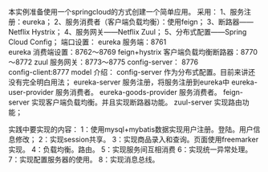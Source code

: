 本实例准备使用一个springcloud的方式创建一个简单应用。
采用：
1、服务注册：eureka；
2、服务消费者（客户端负载均衡）：使用feign；
3、断路器——Netflix Hystrix；
4、服务网关——Netflix Zuul；
5、分布式配置——Spring Cloud Config；
端口设置：
eureka  服务端：8761  
eureka  消费端设置：8762～8769
feign+hystrix 客户端负载均衡断路器：8770～8772
zuul    服务网关：8773～8775
config-server： 8776   
config-client:8777
model 介绍：
config-server 作为分布式配置。目前来讲还没有完全明白用法；
eureka-server  服务注册，将服务注册到eureka中
eureka-user-provider 服务消费者。
eureka-goods-provider 服务消费者。
feign-server 实现客户端负载均衡。并且实现断路器功能。
zuul-server 实现路由功能；




实践中要实现的内容：
1：使用mysql+mybatis数据实现用户注册。登陆。用户信息修改；
2：实现session共享。
3：实现商品录入和查询。页面使用freemarker实现。
4：负载均衡。路由。
5：实现服务间互相消费
6：实现统一异常处理。
7：实现配置服务器的使用。
8：实现消息总线。
